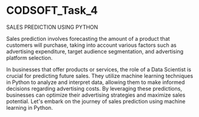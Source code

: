 # CODSOFT_Task_4
SALES PREDICTION USING PYTHON

Sales prediction involves forecasting the amount of a product that
customers will purchase, taking into account various factors such as
advertising expenditure, target audience segmentation, and
advertising platform selection.

In businesses that offer products or services, the role of a Data
Scientist is crucial for predicting future sales. They utilize machine
learning techniques in Python to analyze and interpret data, allowing
them to make informed decisions regarding advertising costs. By
leveraging these predictions, businesses can optimize their
advertising strategies and maximize sales potential. Let's 
embark on the journey of sales prediction using machine learning in Python.
